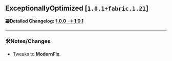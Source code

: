 ## ExceptionallyOptimized [`1.0.1+fabric.1.21`]

🗃️**Detailed Changelog:** [**1.0.0 --> 1.0.1**](https://github.com/UltimatChamp/ExceptionallyOptimized/commits/)

<hr>

### 🛠️Notes/Changes

- Tweaks to **ModernFix**.
